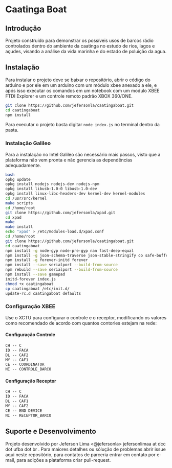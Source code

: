 # Caatinga Boat

## Introdução

Projeto construido para demonstrar os possíveis usos de barcos rádio controlados
dentro do ambiente da caatinga no estudo de rios, lagos e açudes, visando a análise
da vida marinha e do estado de poluição da agua.

## Instalação

Para instalar o projeto deve se baixar o repositório, abrir o código do arduino e por ele
em um arduino com um módulo xbee anexado a ele, e após isso executar os comandos em um
notebook com um modulo XBEE FTDI Explorer e um controle remoto padrão XBOX 360/ONE.

```sh
git clone https://github.com/jefersonla/caatingaboat.git
cd caatingaboat
npm install
```

Para executar o projeto basta digitar `node index.js` no terminal dentro da pasta.
### Instalação Galileo

Para a instalação no Intel Galileo são necessário mais passos, visto que a plataforma não vem pronta
e não gerencia as dependências adequadamente.

```sh
bash
opkg update
opkg install nodejs nodejs-dev nodejs-npm
opkg install libusb-1.0-0 libusb-1.0-dev
opkg install linux-libc-headers-dev kernel-dev kernel-modules
cd /usr/src/kernel
make scripts
cd /home/root
git clone https://github.com/jefersonla/xpad.git
cd xpad
make
make install
echo "xpad" > /etc/modules-load.d/xpad.conf
cd /home/root
git clone https://github.com/jefersonla/caatingaboat.git
cd caatingaboat
npm install -g node-gyp node-pre-gyp nan fast-deep-equal
npm install -g json-schema-traverse json-stable-stringify co safe-buffer ms bindings
npm install -g forever-initd forever
npm install --save serialport --build-from-source
npm rebuild --save serialport --build-from-source
npm install --save gamepad
initd-forever index.js
chmod +x caatingaboat
cp caatingaboat /etc/init.d/
update-rc.d caatingaboat defaults
```

### Configuração XBEE

Use o XCTU para configurar o controle e o receptor, modificando os valores como recomendado de acordo com quantos contorles estejam na rede:

#### Configuração Controle

```txt
CH -- C
ID -- FACA
DL -- CAF2
MY -- CAF1
CE -- COORDINATOR
NI -- CONTROLE_BARCO
```

#### Configuração Receptor

```txt
CH -- C
ID -- FACA
DL -- CAF1
MY -- CAF2
CE -- END DEVICE
NI -- RECEPTOR_BARCO
```

## Suporte e Desenvolvimento

Projeto desenvolvido por Jeferson Lima <@jefersonla> jefersonlimaa at dcc dot ufba dot br .
Para maiores detalhes ou sólução de problemas abrir issue aqui neste repositório, para
contatos de parceria entrar em contato por e-mail, para adições a plataforma criar pull-request.
